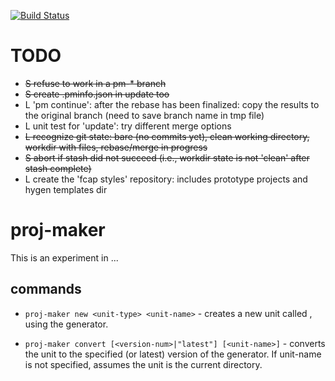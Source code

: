 [![Build Status](https://travis-ci.org/ronp001/proj-maker.svg?branch=master)](https://travis-ci.org/ronp001/proj-maker)

# TODO
* ~~S refuse to work in a pm-* branch~~
* ~~S create .pminfo.json in update too~~
* L 'pm continue': after the rebase has been finalized: copy the results to the original branch (need to save branch name in tmp file)
* L unit test for 'update':  try different merge options
* ~~L recognize git state:  bare (no commits yet), clean working directory, workdir with files, rebase/merge in progress~~
* ~~S abort if stash did not succeed (i.e., workdir state is not 'clean' after stash complete)~~
* L create the 'fcap styles' repository:  includes prototype projects and hygen templates dir

# proj-maker

This is an experiment in ...


## commands

* `proj-maker new <unit-type> <unit-name>` - creates a new unit called <unit-name>, 
using the <unit-type> generator.  

* `proj-maker convert [<version-num>|"latest"] [<unit-name>]` - converts the unit to the specified (or latest) version of the generator. If unit-name is not specified, assumes the unit is the current directory.
